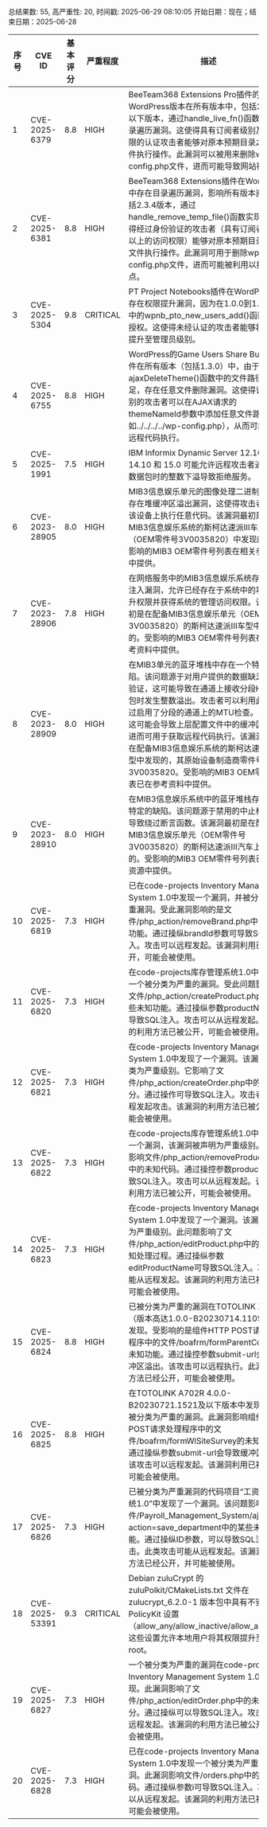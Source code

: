 总结果数: 55, 高严重性: 20, 时间戳: 2025-06-29 08:10:05
开始日期：现在；结束日期：2025-06-28

| 序号 | CVE ID | 基本评分 | 严重程度 | 描述 | 参考资料 |
|-----|--------|------------|----------|-------------|------------|
| 1 | CVE-2025-6379 | 8.8  | HIGH | BeeTeam368 Extensions Pro插件的WordPress版本在所有版本中，包括2.3.4及以下版本，通过handle_live_fn()函数存在目录遍历漏洞。这使得具有订阅者级别及以上权限的认证攻击者能够对原本预期目录之外的文件执行操作。此漏洞可以被用来删除wp-config.php文件，进而可能导致网站被接管。 | [1]https://themeforest.net/item/vidmov-video-wordpress-theme/35542187<br>[2]https://www.wordfence.com/threat-intel/vulnerabilities/id/26abf509-f0a9-4849-9028-d6c42832158f?source=cve |
| 2 | CVE-2025-6381 | 8.8  | HIGH | BeeTeam368 Extensions插件在WordPress中存在目录遍历漏洞，影响所有版本直至并包括2.3.4版本，通过handle_remove_temp_file()函数实现。这使得经过身份验证的攻击者（具有订阅者级别及以上的访问权限）能够对原本预期目录之外的文件执行操作。此漏洞可用于删除wp-config.php文件，进而可能被利用以接管站点。 | [1]https://themeforest.net/item/vidmov-video-wordpress-theme/35542187<br>[2]https://www.wordfence.com/threat-intel/vulnerabilities/id/aed40456-43c3-4647-9bce-e7c6139c84cd?source=cve |
| 3 | CVE-2025-5304 | 9.8  | CRITICAL | PT Project Notebooks插件在WordPress中存在权限提升漏洞，因为在1.0.0到1.1.3版本中的wpnb_pto_new_users_add()函数缺少授权。这使得未经认证的攻击者能够将其权限提升至管理员级别。 | [1]https://plugins.trac.wordpress.org/browser/project-notebooks/tags/1.1.3/includes/structure/admin/pto_admin_settings.php#L233<br>[2]https://plugins.trac.wordpress.org/browser/project-notebooks/tags/1.1.3/includes/structure/admin/pto_admin_settings.php#L36<br>[3]https://wordpress.org/plugins/project-notebooks/#developers<br>[4]https://www.wordfence.com/threat-intel/vulnerabilities/id/552ec9fc-5bff-4bee-be04-39892c89cd59?source=cve |
| 4 | CVE-2025-6755 | 8.8  | HIGH | WordPress的Game Users Share Buttons插件在所有版本（包括1.3.0）中，由于ajaxDeleteTheme()函数中的文件路径验证不足，存在任意文件删除漏洞。这使得订阅者级别的攻击者可以在AJAX请求的themeNameId参数中添加任意文件路径（例如../../../../wp-config.php），从而可能导致远程代码执行。 | [1]https://plugins.trac.wordpress.org/browser/game-users-share-buttons/tags/1.3.0/game-users-share-buttons.php#L638<br>[2]https://wordpress.org/plugins/game-users-share-buttons/#developers<br>[3]https://www.wordfence.com/threat-intel/vulnerabilities/id/f861ece5-21e4-4c7f-8701-bd9492b1b8bf?source=cve |
| 5 | CVE-2025-1991 | 7.5  | HIGH | IBM Informix Dynamic Server 12.10、14.10 和 15.0 可能允许远程攻击者通过处理数据包时的整数下溢导致拒绝服务。 | [1]https://www.ibm.com/support/pages/node/7238455 |
| 6 | CVE-2023-28905 | 8.0  | HIGH | MIB3信息娱乐单元的图像处理二进制文件中存在堆缓冲区溢出漏洞，这使得攻击者可以在该设备上执行任意代码。该漏洞最初是在配备MIB3信息娱乐系统的斯柯达速派III车型（OEM零件号3V0035820）中发现的。受影响的MIB3 OEM零件号列表在相关参考资料中提供。 | [1]https://asrg.io/security-advisories/vulnerabilities-in-volkswagen-mib3-infotainment-part-2/<br>[2]https://i.blackhat.com/EU-24/Presentations/EU-24-Parnishchev-OverTheAirVW.pdf<br>[3]https://pcacybersecurity.com/resources/advisory/vulnerabilities-in-vw-mib3-infotainment-2 |
| 7 | CVE-2023-28906 | 7.8  | HIGH | 在网络服务中的MIB3信息娱乐系统存在命令注入漏洞，允许已经存在于系统中的攻击者提升权限并获得系统的管理访问权限。该漏洞最初是在配备MIB3信息娱乐单元（OEM零件号3V0035820）的斯柯达速派III车型中发现的。受影响的MIB3 OEM零件号列表在相关参考资料中提供。 | [1]https://asrg.io/security-advisories/vulnerabilities-in-volkswagen-mib3-infotainment-part-2/<br>[2]https://i.blackhat.com/EU-24/Presentations/EU-24-Parnishchev-OverTheAirVW.pdf<br>[3]https://pcacybersecurity.com/resources/advisory/vulnerabilities-in-vw-mib3-infotainment-2 |
| 8 | CVE-2023-28909 | 8.0  | HIGH | 在MIB3单元的蓝牙堆栈中存在一个特定的缺陷。该问题源于对用户提供的数据缺乏适当的验证，这可能导致在通道上接收分段HCI数据包时发生整数溢出。攻击者可以利用此漏洞绕过启用了分段的通道上的MTU检查。因此，这可能会导致上层配置文件中的缓冲区溢出，进而可用于获取远程代码执行。该漏洞最初是在配备MIB3信息娱乐系统的斯柯达速派III车型中发现的，其原始设备制造商零件号为3V0035820。受影响的MIB3 OEM零件号列表已在参考资料中提供。 | [1]https://asrg.io/security-advisories/vulnerabilities-in-volkswagen-mib3-infotainment-part-2/<br>[2]https://i.blackhat.com/EU-24/Presentations/EU-24-Parnishchev-OverTheAirVW.pdf<br>[3]https://pcacybersecurity.com/resources/advisory/vulnerabilities-in-vw-mib3-infotainment-2 |
| 9 | CVE-2023-28910 | 8.0  | HIGH | 在MIB3信息娱乐系统中的蓝牙堆栈存在一个特定的缺陷。该问题源于禁用的中止标志最终导致绕过断言函数。该漏洞最初是在配备MIB3信息娱乐单元（OEM零件号3V0035820）的斯柯达速派III汽车上发现的。受影响的MIB3 OEM零件号列表已在参考资源中提供。 | [1]https://asrg.io/security-advisories/vulnerabilities-in-volkswagen-mib3-infotainment-part-2/<br>[2]https://i.blackhat.com/EU-24/Presentations/EU-24-Parnishchev-OverTheAirVW.pdf<br>[3]https://pcacybersecurity.com/resources/advisory/vulnerabilities-in-vw-mib3-infotainment-2 |
| 10 | CVE-2025-6819 | 7.3  | HIGH | 已在code-projects Inventory Management System 1.0中发现一个漏洞，并被分类为严重漏洞。受此漏洞影响的是文件/php_action/removeBrand.php中的未知功能。通过操纵brandId参数可导致SQL注入。攻击可以远程发起。该漏洞利用已被公开，可能会被使用。 | [1]https://code-projects.org/<br>[2]https://github.com/AlbaDove/cve/issues/2<br>[3]https://vuldb.com/?ctiid.314257<br>[4]https://vuldb.com/?id.314257<br>[5]https://vuldb.com/?submit.602609 |
| 11 | CVE-2025-6820 | 7.3  | HIGH | 在code-projects库存管理系统1.0中发现了一个被分类为严重的漏洞。受此问题影响的是文件/php_action/createProduct.php中的某些未知功能。通过操纵参数productName可导致SQL注入。攻击可以从远程发起。该漏洞的利用方法已被公开，可能会被使用。 | [1]https://code-projects.org/<br>[2]https://github.com/AlbaDove/cve/issues/3<br>[3]https://vuldb.com/?ctiid.314258<br>[4]https://vuldb.com/?id.314258<br>[5]https://vuldb.com/?submit.602617 |
| 12 | CVE-2025-6821 | 7.3  | HIGH | 在code-projects Inventory Management System 1.0中发现了一个漏洞。该漏洞被分类为严重级别。它影响了文件/php_action/createOrder.php中的未知部分。通过操作可导致SQL注入。攻击者可以远程发起攻击。该漏洞的利用方法已被公开，可能会被使用。 | [1]https://code-projects.org/<br>[2]https://github.com/Dav1d-safe/cve/issues/3<br>[3]https://vuldb.com/?ctiid.314259<br>[4]https://vuldb.com/?id.314259<br>[5]https://vuldb.com/?submit.602640 |
| 13 | CVE-2025-6822 | 7.3  | HIGH | 在code-projects库存管理系统1.0中发现了一个漏洞，该漏洞被声明为严重级别。此漏洞影响文件/php_action/removeProduct.php中的未知代码。通过操控参数productId会导致SQL注入。攻击可以从远程发起。该漏洞的利用方法已被公开，可能会被使用。 | [1]https://code-projects.org/<br>[2]https://github.com/Dav1d-safe/cve/issues/2<br>[3]https://vuldb.com/?ctiid.314260<br>[4]https://vuldb.com/?id.314260<br>[5]https://vuldb.com/?submit.602641 |
| 14 | CVE-2025-6823 | 7.3  | HIGH | 在code-projects Inventory Management System 1.0中发现了一个漏洞。该漏洞被评为严重级别。此问题影响了文件/php_action/editProduct.php中的某些未知处理过程。通过操纵参数editProductName可导致SQL注入。攻击可能从远程发起。该漏洞的利用方法已被公开，可能会被使用。 | [1]https://code-projects.org/<br>[2]https://github.com/Dav1d-safe/cve/issues/1<br>[3]https://vuldb.com/?ctiid.314261<br>[4]https://vuldb.com/?id.314261<br>[5]https://vuldb.com/?submit.602642 |
| 15 | CVE-2025-6824 | 8.8  | HIGH | 已被分类为严重的漏洞在TOTOLINK X15（版本高达1.0.0-B20230714.1105）中被发现。受影响的是组件HTTP POST请求处理程序中的文件/boafrm/formParentControl的未知功能。通过操控参数submit-url会导致缓冲区溢出。该攻击可以远程执行。此漏洞利用方法已经公开，可能会被使用。 | [1]https://github.com/awindog/cve/blob/main/688/28.md<br>[2]https://github.com/awindog/cve/blob/main/688/28.md#poc<br>[3]https://vuldb.com/?ctiid.314262<br>[4]https://vuldb.com/?id.314262<br>[5]https://vuldb.com/?submit.602643<br>[6]https://www.totolink.net/ |
| 16 | CVE-2025-6825 | 8.8  | HIGH | 在TOTOLINK A702R 4.0.0-B20230721.1521及以下版本中发现了一个被分类为严重的漏洞。此漏洞影响组件HTTP POST请求处理程序中的文件/boafrm/formWlSiteSurvey的未知功能。通过操纵参数submit-url会导致缓冲区溢出。该攻击可以远程发起。该漏洞利用已被公开，可能会被使用。 | [1]https://github.com/awindog/cve/blob/main/688/29.md<br>[2]https://github.com/awindog/cve/blob/main/688/29.md#poc<br>[3]https://vuldb.com/?ctiid.314263<br>[4]https://vuldb.com/?id.314263<br>[5]https://vuldb.com/?submit.602655<br>[6]https://www.totolink.net/ |
| 17 | CVE-2025-6826 | 7.3  | HIGH | 已被分类为严重漏洞的代码项目“工资管理系统1.0”中发现了一个漏洞。该问题影响了文件/Payroll_Management_System/ajax.php?action=save_department中的某些未知功能。通过操纵ID参数，可以导致SQL注入攻击。此类攻击可能从远程发起。该漏洞的利用方法已经公开，并可能被使用。 | [1]https://code-projects.org/<br>[2]https://github.com/Cashbeebee/CVE/issues/1<br>[3]https://vuldb.com/?ctiid.314264<br>[4]https://vuldb.com/?id.314264<br>[5]https://vuldb.com/?submit.602674 |
| 18 | CVE-2025-53391 | 9.3  | CRITICAL | Debian zuluCrypt 的 zuluPolkit/CMakeLists.txt 文件在 zulucrypt_6.2.0-1 版本包中具有不安全的 PolicyKit 设置（allow_any/allow_inactive/allow_active），这些设置允许本地用户将其权限提升至 root。 | [1]https://bugs.debian.org/1108288<br>[2]https://deb.debian.org/debian/pool/main/z/zulucrypt/zulucrypt_6.2.0-1.dsc<br>[3]https://salsa.debian.org/debian/zulucrypt/-/blob/9d661c9f384c4d889d3387944e14ac70cfb9684b/debian/patches/fix_zulupolkit_policy.patch |
| 19 | CVE-2025-6827 | 7.3  | HIGH | 一个被分类为严重的漏洞在code-projects Inventory Management System 1.0中被发现。此漏洞影响了文件/php_action/editOrder.php中的未知部分。通过操纵可以导致SQL注入。攻击可以从远程发起。该漏洞的利用方法已被公开，可能会被使用。 | [1]https://code-projects.org/<br>[2]https://github.com/YunQipao/cve/issues/3<br>[3]https://vuldb.com/?ctiid.314265<br>[4]https://vuldb.com/?id.314265<br>[5]https://vuldb.com/?submit.602999 |
| 20 | CVE-2025-6828 | 7.3  | HIGH | 已在code-projects Inventory Management System 1.0中发现一个被分类为严重的漏洞。此漏洞影响文件/orders.php中的未知代码。通过操纵参数i可导致SQL注入。攻击可以从远程发起。该漏洞的利用方法已被公开，可能会被使用。 | [1]https://code-projects.org/<br>[2]https://github.com/YunQipao/cve/issues/2<br>[3]https://vuldb.com/?ctiid.314266<br>[4]https://vuldb.com/?id.314266<br>[5]https://vuldb.com/?submit.603000 |